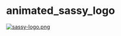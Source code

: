 # animated_sassy_logo
[![sassy-logo.png](https://i.postimg.cc/sXKt6jGK/sassy-logo.png)](https://postimg.cc/Q994VrbW)
